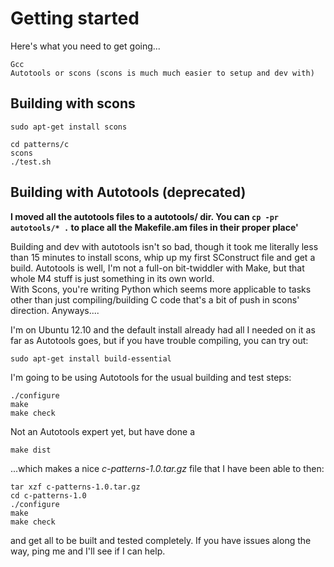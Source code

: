 # Getting started

Here's what you need to get going...

	Gcc
	Autotools or scons (scons is much much easier to setup and dev with)

## Building with scons

	sudo apt-get install scons

	cd patterns/c
	scons
	./test.sh

## Building with Autotools (deprecated)

**I moved all the autotools files to a autotools/ dir.  You can `cp -pr autotools/* .` to place all the Makefile.am files in their proper place'**

Building and dev with autotools isn't so bad, though it took me literally less than 15 minutes to 
install scons, whip up my first SConstruct file and get a build.   Autotools is well, I'm not a 
full-on bit-twiddler with Make, but that whole M4 stuff is just something in its own world.  
With Scons, you're writing Python which seems more applicable to tasks other than just compiling/building
C code that's a bit of push in scons' direction.  Anyways....

	
I'm on Ubuntu 12.10 and the default install already had all I needed on it as far as Autotools goes, but if you have trouble
compiling, you can try out:

	sudo apt-get install build-essential



I'm going to be using Autotools for the usual building and test steps:

	./configure
	make
	make check


Not an Autotools expert yet, but have done a 

	make dist

...which makes a nice *c-patterns-1.0.tar.gz* file that I have been able to then:

	tar xzf c-patterns-1.0.tar.gz
	cd c-patterns-1.0
	./configure
	make
	make check

and get all to be built and tested completely.  If you have issues along the way, ping me and I'll see if I can help.



